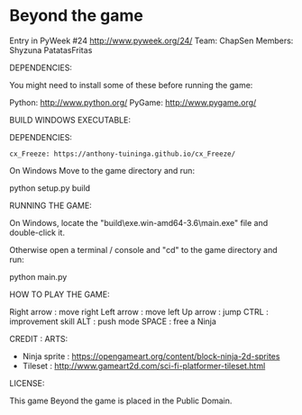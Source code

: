 Beyond the game
===============

Entry in PyWeek #24  <http://www.pyweek.org/24/>
Team: ChapSen
Members: Shyzuna PatatasFritas


DEPENDENCIES:

You might need to install some of these before running the game:

  Python:     http://www.python.org/
  PyGame:     http://www.pygame.org/
  
  
BUILD WINDOWS EXECUTABLE:

  DEPENDENCIES:
   
    cx_Freeze: https://anthony-tuininga.github.io/cx_Freeze/
  
On Windows Move to the game directory and run:
  
  python setup.py build
  

RUNNING THE GAME:

On Windows, locate the "build\exe.win-amd64-3.6\main.exe" file and double-click it.

Otherwise open a terminal / console and "cd" to the game directory and run:

  python main.py



HOW TO PLAY THE GAME:

Right arrow : move right
Left arrow : move left
Up arrow : jump
CTRL : improvement skill
ALT : push mode
SPACE : free a Ninja


CREDIT :
  ARTS:
   * Ninja sprite : https://opengameart.org/content/block-ninja-2d-sprites
   * Tileset : http://www.gameart2d.com/sci-fi-platformer-tileset.html


LICENSE:

This game Beyond the game is placed in the Public Domain.

